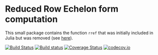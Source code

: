 # Reduced Row Echelon form computation

This small package contains the function `rref` that was initially included in Julia but was removed (see [here](https://github.com/JuliaLang/julia/pull/9804)).

[![Build Status](https://travis-ci.org/blegat/RowEchelon.jl.svg?branch=master)](https://travis-ci.org/blegat/RowEchelon.jl)
[![Build status](https://ci.appveyor.com/api/projects/status/h4q97x5fnhx20wnk/branch/master?svg=true)](https://ci.appveyor.com/project/blegat/rowechelon-jl/branch/master)
[![Coverage Status](https://coveralls.io/repos/blegat/RowEchelon.jl/badge.svg?branch=master&service=github)](https://coveralls.io/github/blegat/RowEchelon.jl?branch=master)
[![codecov.io](http://codecov.io/github/blegat/RowEchelon.jl/coverage.svg?branch=master)](http://codecov.io/github/blegat/RowEchelon.jl?branch=master)
